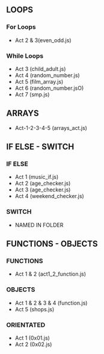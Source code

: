 ## LOOPS

### For Loops
- Act 2 & 3(even_odd.js)

### While Loops
- Act 3 (child_adult.js)
- Act 4 (random_number.js)
- Act 5 (film_array.js)
- Act 6 (random_number.jsO)
- Act 7 (smp.js)

## ARRAYS
- Act-1-2-3-4-5 (arrays_act.js)

## IF ELSE - SWITCH

### IF ELSE
- Act 1 (music_if.js)
- Act 2 (age_checker.js)
- Act 3 (age_checker.js)
- Act 4 (weekend_checker.js)

### SWITCH
* NAMED IN FOLDER

## FUNCTIONS - OBJECTS

### FUNCTIONS
- Act 1 & 2 (act1_2_function.js) 

### OBJECTS
- Act 1 & 2 & 3 & 4 (function.js) 
- Act 5 (shops.js)

### ORIENTATED

- Act 1 (0x01.js)
- Act 2 (0x02.js)
